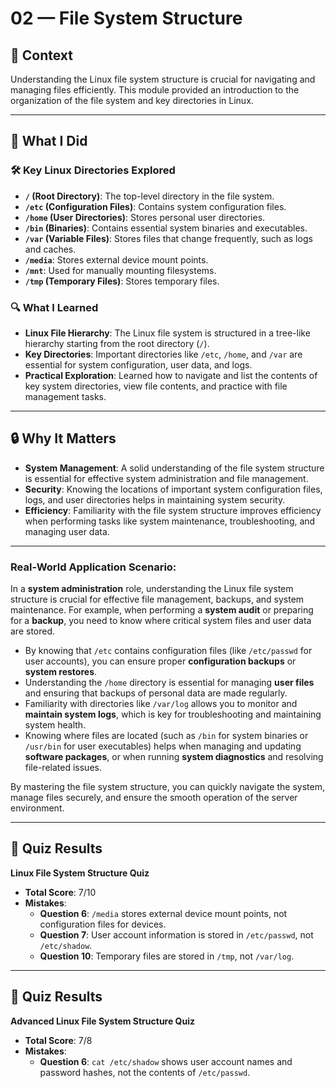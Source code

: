 # 02 — File System Structure

## 🧩 Context  
Understanding the Linux file system structure is crucial for navigating and managing files efficiently. This module provided an introduction to the organization of the file system and key directories in Linux.

---

## 🔧 What I Did

### 🛠️ Key Linux Directories Explored
- **`/` (Root Directory)**: The top-level directory in the file system.
- **`/etc` (Configuration Files)**: Contains system configuration files.
- **`/home` (User Directories)**: Stores personal user directories.
- **`/bin` (Binaries)**: Contains essential system binaries and executables.
- **`/var` (Variable Files)**: Stores files that change frequently, such as logs and caches.
- **`/media`**: Stores external device mount points.
- **`/mnt`**: Used for manually mounting filesystems.
- **`/tmp` (Temporary Files)**: Stores temporary files.

### 🔍 What I Learned
- **Linux File Hierarchy**: The Linux file system is structured in a tree-like hierarchy starting from the root directory (`/`).
- **Key Directories**: Important directories like `/etc`, `/home`, and `/var` are essential for system configuration, user data, and logs.
- **Practical Exploration**: Learned how to navigate and list the contents of key system directories, view file contents, and practice with file management tasks.

---

## 🔒 Why It Matters
- **System Management**: A solid understanding of the file system structure is essential for effective system administration and file management.
- **Security**: Knowing the locations of important system configuration files, logs, and user directories helps in maintaining system security.
- **Efficiency**: Familiarity with the file system structure improves efficiency when performing tasks like system maintenance, troubleshooting, and managing user data.

---

### Real-World Application Scenario:
In a **system administration** role, understanding the Linux file system structure is crucial for effective file management, backups, and system maintenance. For example, when performing a **system audit** or preparing for a **backup**, you need to know where critical system files and user data are stored.

- By knowing that `/etc` contains configuration files (like `/etc/passwd` for user accounts), you can ensure proper **configuration backups** or **system restores**.
- Understanding the `/home` directory is essential for managing **user files** and ensuring that backups of personal data are made regularly.
- Familiarity with directories like `/var/log` allows you to monitor and **maintain system logs**, which is key for troubleshooting and maintaining system health.
- Knowing where files are located (such as `/bin` for system binaries or `/usr/bin` for user executables) helps when managing and updating **software packages**, or when running **system diagnostics** and resolving file-related issues.

By mastering the file system structure, you can quickly navigate the system, manage files securely, and ensure the smooth operation of the server environment.

---

## 🔑 Quiz Results

**Linux File System Structure Quiz**  
- **Total Score**: 7/10  
- **Mistakes**:  
  - **Question 6**: `/media` stores external device mount points, not configuration files for devices.
  - **Question 7**: User account information is stored in `/etc/passwd`, not `/etc/shadow`.
  - **Question 10**: Temporary files are stored in `/tmp`, not `/var/log`.

---

## 🔑 Quiz Results

**Advanced Linux File System Structure Quiz**  
- **Total Score**: 7/8  
- **Mistakes**:  
  - **Question 6**: `cat /etc/shadow` shows user account names and password hashes, not the contents of `/etc/passwd`.
  

